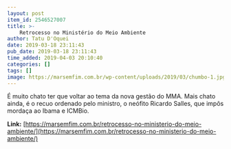 ```yaml
---
layout: post
item_id: 2546527007
title: >-
    Retrocesso no Ministério do Meio Ambiente
author: Tatu D'Oquei
date: 2019-03-18 23:11:43
pub_date: 2019-03-18 23:11:43
time_added: 2019-04-03 20:10:40
categories: []
tags: []
image: https://marsemfim.com.br/wp-content/uploads/2019/03/chumbo-1.jpg
---
```


É muito chato ter que voltar ao tema da nova gestão do MMA. Mais chato ainda, é o recuo ordenado pelo ministro, o neófito Ricardo Salles, que impôs mordaça ao Ibama e ICMBio.

**Link:** [https://marsemfim.com.br/retrocesso-no-ministerio-do-meio-ambiente/](https://marsemfim.com.br/retrocesso-no-ministerio-do-meio-ambiente/)

